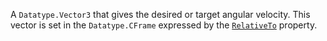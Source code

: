 A `Datatype.Vector3` that gives the desired or target angular velocity.
This vector is set in the `Datatype.CFrame` expressed by the
[`RelativeTo`](https://create.roblox.com/docs/reference/engine/classes/AngularVelocity#RelativeTo) property.